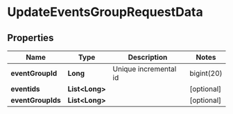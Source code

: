 

# UpdateEventsGroupRequestData


## Properties

| Name | Type | Description | Notes |
|------------ | ------------- | ------------- | -------------|
|**eventGroupId** | **Long** | Unique incremental id | bigint(20) |  [optional] |
|**eventids** | **List&lt;Long&gt;** |  |  [optional] |
|**eventGroupIds** | **List&lt;Long&gt;** |  |  [optional] |



